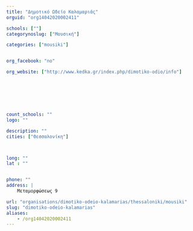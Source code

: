 ```yaml
---
title: "Δημοτικό Ωδείο Καλαμαριάς"
orguid: "org14042020002411"

schools: [""]
categorynoslug: ["Μουσική"]

categories: ["mousiki"]


org_facebook: "no"

org_website: ["http://www.kedka.gr/index.php/dimotiko-odio/info"]







count_schools: ""
logo: ""

description: ""
cities: ["Θεσσαλονίκη"]



long: ""
lat : ""


phone: ""
address: |
    Μεταμορφώσεως 9

url: "organisations/dimotiko-odeio-kalamarias/thessaloniki/mousiki"
slug: "dimotiko-odeio-kalamarias"
aliases:
    - /org14042020002411
---
```



